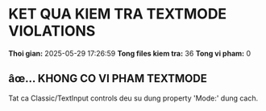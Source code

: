 ﻿# KET QUA KIEM TRA TEXTMODE VIOLATIONS

**Thoi gian:** 2025-05-29 17:26:59
**Tong files kiem tra:** 36
**Tong vi pham:** 0

## âœ… KHONG CO VI PHAM TEXTMODE

Tat ca Classic/TextInput controls deu su dung property 'Mode:' dung cach.


